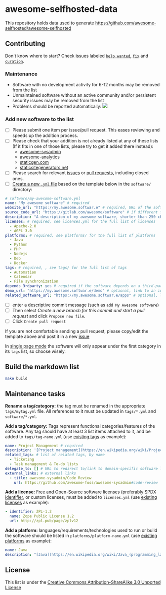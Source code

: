 # awesome-selfhosted-data

This repository holds data used to generate https://github.com/awesome-selfhosted/awesome-selfhosted

## Contributing

Don't know where to start? Check issues labeled [`help wanted`](https://github.com/awesome-selfhosted/awesome-selfhosted-data/issues?q=is%3Aissue+is%3Aopen+label%3A%22help+wanted%22), [`fix`](https://github.com/awesome-selfhosted/awesome-selfhosted-data/issues?q=is%3Aissue+is%3Aopen+label%3Afix) and [`curation`](https://github.com/awesome-selfhosted/awesome-selfhosted-data/issues?q=is%3Aissue+is%3Aopen+label%3Acuration).


### Maintenance

- Software with no development activity for 6-12 months may be removed from the list
- Unmaintained software without an active community and/or persistent security issues may be removed from the list
- Problems should be reported automatically: [![](https://github.com/awesome-selfhosted/awesome-selfhosted-data/actions/workflows/ci.yml/badge.svg)](https://github.com/awesome-selfhosted/awesome-selfhosted-data/issues/1)


### Add new software to the list

- [ ] Please submit one item per issue/pull request. This eases reviewing and speeds up the addition process.
- [ ] Please check that your addition is not already listed at any of these lists (If it fits in one of those lists, please try to get it added there instead):
  - [awesome-sysadmin](https://github.com/n1trux/awesome-sysadmin)
  - [awesome-analytics](https://github.com/onurakpolat/awesome-analytics)
  - [staticgen.com](https://www.staticgen.com/)
  - [staticsitegenerators.net](https://staticsitegenerators.net/)
- [ ] Please search for relevant [issues](https://github.com/awesome-selfhosted/awesome-selfhosted-data/issues) or [pull requests](https://github.com/awesome-selfhosted/awesome-selfhosted-data/pulls), including closed ones.
- [ ] [Create a new `.yml` file](https://github.com/awesome-selfhosted/awesome-selfhosted-data/new/master/software) based on the template below in the `software/` directory:

```yaml
# software/my-awesome-software.yml
name: "My awesome software" # required
website_url: "https://my.awesome.softwar.e" # required, URL of the software project's homepage
source_code_url: "https://gitlab.com/awesome/software" # if different from website_url, URL where the full source code of the program can be downloaded
description: "A description of my awesome software, shorter than 250 characters." # required
licenses: # required, see licenses.yml for the full list of licenses
  - Apache-2.0
  - AGPL-3.0
platforms: # required, see platforms/ for the full list of platforms
  - Java
  - Python
  - PHP
  - Nodejs
  - Deb
  - Docker
tags: # required, , see tags/ for the full list of tags
  - Automation
  - Calendar
  - File synchronization
depends_3rdparty: yes # required if the software depends on a third-party service outside the user's control
demo_url: "https://my.awesome.softwar.e/demo" # optional, link to an interactive demo of the software
related_software_url: "https://my.awesome.softwar.e/apps" # optional, link to a list of clients/addons/plugins/apps/bots... for the software
```

- [ ] enter a descriptive commit message (such as `add My Awesome software`)
- [ ] Then select _Create a new branch for this commit and start a pull request_ and click `Propose new file`.
- [ ] Click `Create pull request`

If you are not comfortable sending a pull request, please copy/edit the template above and post it in a new [issue](https://github.com/awesome-selfhosted/awesome-selfhosted-data/issues)

In [single page mode](https://github.com/awesome-selfhosted/awesome-selfhosted) the software will only appear under the first category in its `tags` list, so choose wisely.


## Build the markdown list

```bash
make build
```

## Maintenance tasks

**Rename a tag/category:** the tag must be renamed in the appropriate `tags/mytag.yml` file. All references to it must be updated in `tags/*.yml` and `software/*.yml`.

**Add a tag/category:** Tags represent functional categories/features of the software. Any tag should have at least 3 list items attached to it, and be added to `tags/tag-name.yml` (use [existing tags](tags/) as example):

```yaml
name: Project Management # required
description: '[Project management](https://en.wikipedia.org/wiki/Project_management) is the process of leading the work of a team to achieve all project goals within the given constraints.' # required
related_tags: # list of related tags, by name
  - Ticketing
  - Task management & To-do lists
delegate_to: [] # URL to redirect to/link to domain-specific software list
external_links: # external links
  - title: awesome-sysadmin/Code Review
    url: https://github.com/awesome-foss/awesome-sysadmin#code-review
```

**Add a license:** [Free and Open-Source](https://en.wikipedia.org/wiki/Free_and_open-source_software) software licenses (preferably [SPDX identifier](https://spdx.org/licenses/), or custom licenses, must be added to `licenses.yml` (use [existing licenses](licenses.yml) as example):

```yaml
- identifier: ZPL-1.2
  name: Zope Public License 1.2
  url: http://zpl.pub/page/zplv12
```

**Add a platform:** languages/requirements/technologies used to run or build the software should be listed in `platforms/platform-name.yml` (use [existing platforms](platforms/) as example):

```yaml
name: Java
description: "[Java](https://en.wikipedia.org/wiki/Java_(programming_language)) is a high-level, class-based, object-oriented programming language that is designed to have as few implementation dependencies as possible."
```


## License

This list is under the [Creative Commons Attribution-ShareAlike 3.0 Unported License](LICENSE)
